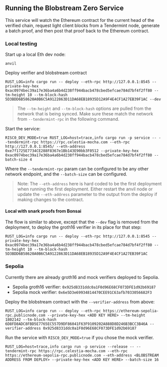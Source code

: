## Running the Blobstream Zero Service

This service will watch the Ethereum contract for the current head of the verified chain, request light client blocks from a Tendermint node, generate a batch proof, and then post that proof back to the Ethereum contract.

### Local testing

Start up a local Eth dev node:
```console
anvil
```

Deploy verifier and blobstream contract

```console
RUST_LOG=info cargo run -- deploy --eth-rpc http://127.0.0.1:8545 --private-key-hex 0xac0974bec39a17e36ba4a6b4d238ff944bacb478cbed5efcae784d7bf4f2ff80 --tm-height 10 --tm-block-hash 5D3BDD6B58620A0B6C5A9122863D11DA68EB18935D12A9F4E4CF1A27EB39F1AC --dev
```

> The `--tm-height` and `--tm-block-hash` options are pulled from the network that is being synced. Make sure these match the network from `--tendermint-rpc` in the following command.

Start the service:

```
RISC0_DEV_MODE=true RUST_LOG=host=trace,info cargo run -p service -- --tendermint-rpc https://rpc.celestia-mocha.com --eth-rpc http://127.0.0.1:8545/ --eth-address 0xe7f1725E7734CE288F8367e1Bb143E90bb3F0512 --private-key-hex 0xac0974bec39a17e36ba4a6b4d238ff944bacb478cbed5efcae784d7bf4f2ff80 --batch-size 4
```

Where the `--tendermint-rpc` param can be configured to be any other network endpoint, and the `--batch-size` can be configured.

> Note: The `--eth-address` here is hard coded to be the first deployment when running the first deployment. Either restart the anvil node or update the `--eth-address` parameter to the output from the deploy if making changes to the contract.


#### Local with snark proofs from Bonsai

The flow is similar to above, except that the `--dev` flag is removed from the deployment, to deploy the groth16 verifier in its place for that step:

```
RUST_LOG=info cargo run -- deploy --eth-rpc http://127.0.0.1:8545 --private-key-hex 0xac0974bec39a17e36ba4a6b4d238ff944bacb478cbed5efcae784d7bf4f2ff80 --tm-height 10 --tm-block-hash 5D3BDD6B58620A0B6C5A9122863D11DA68EB18935D12A9F4E4CF1A27EB39F1AC
```

### Sepolia

Currently there are already groth16 and mock verifiers deployed to Sepolia.

- Sepolia groth16 verifier: `0x925d8331ddc0a1F0d96E68CF073DFE1d92b69187`
- Sepolia mock verifier: `0x6e5D3e69934814470CEE91C63afb7033056682F3`

Deploy the blobstream contract with the `--verifier-address` from above:

```
RUST_LOG=info cargo run -- deploy --eth-rpc https://ethereum-sepolia-rpc.publicnode.com --private-key-hex <ADD KEY HERE> --tm-height 1802142 --tm-block-hash 6D8FD8ADC8FBD5E7765EC557D9DF86041F63F9109202A888D8D246B3BCC3B46A --verifier-address 0x925d8331ddc0a1F0d96E68CF073DFE1d92b69187
```

Run the service with `RISC0_DEV_MODE=true` if you chose the mock verifier.

```
RUST_LOG=host=trace,info cargo run -p service --release -- --tendermint-rpc https://rpc.celestia-mocha.com --eth-rpc https://ethereum-sepolia-rpc.publicnode.com --eth-address <BLOBSTREAM ADDRESS FROM DEPLOY> --private-key-hex <ADD KEY HERE> --batch-size 16
```
